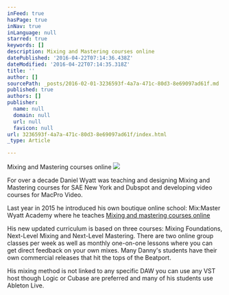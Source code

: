 ```yaml
---
inFeed: true
hasPage: true
inNav: true
inLanguage: null
starred: true
keywords: []
description: Mixing and Mastering courses online
datePublished: '2016-04-22T07:14:36.438Z'
dateModified: '2016-04-22T07:14:35.318Z'
title: ''
author: []
sourcePath: _posts/2016-02-01-3236593f-4a7a-471c-80d3-8e69097ad61f.md
published: true
authors: []
publisher:
  name: null
  domain: null
  url: null
  favicon: null
url: 3236593f-4a7a-471c-80d3-8e69097ad61f/index.html
_type: Article

---
```

Mixing and Mastering courses online
![](https://the-grid-user-content.s3-us-west-2.amazonaws.com/17f712fb-cd92-462f-bbb1-2b28ea841818.jpg)

For over a decade Daniel Wyatt was teaching and designing Mixing and Mastering courses for SAE New York and Dubspot and developing video courses for MacPro Video.

Last year in 2015 he introduced his own boutique online school: Mix:Master Wyatt Academy where he teaches [Mixing and mastering courses online][0]

His new updated curriculum is based on three courses: Mixing Foundations, Next-Level Mixing and Next-Level Mastering. There are two online group classes per week as well as monthly one-on-one lessons where you can get direct feedback on your own mixes. Many Danny's students have their own commercial releases that hit the tops of the Beatport. 

His mixing method is not linked to any specific DAW you can use any VST host though Logic or Cubase are preferred and many of his students use Ableton Live.

[0]: http://mixmasterwyatt.com/mixing-mastering-courses-online/